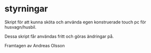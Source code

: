 # styrningar
Skript för att kunna sköta och använda egen konstruerade touch pc för husvagn/husbil.

Dessa skript får användas fritt och göras ändringar på.

Framtagen av Andreas Olsson
